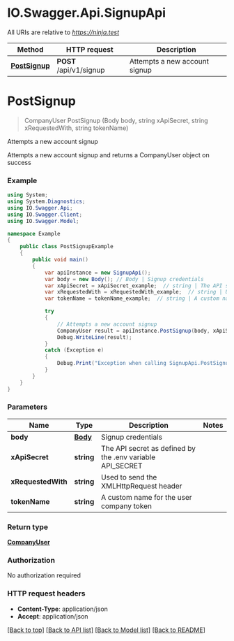 # IO.Swagger.Api.SignupApi

All URIs are relative to *https://ninja.test*

Method | HTTP request | Description
------------- | ------------- | -------------
[**PostSignup**](SignupApi.md#postsignup) | **POST** /api/v1/signup | Attempts a new account signup

<a name="postsignup"></a>
# **PostSignup**
> CompanyUser PostSignup (Body body, string xApiSecret, string xRequestedWith, string tokenName)

Attempts a new account signup

Attempts a new account signup and returns a CompanyUser object on success

### Example
```csharp
using System;
using System.Diagnostics;
using IO.Swagger.Api;
using IO.Swagger.Client;
using IO.Swagger.Model;

namespace Example
{
    public class PostSignupExample
    {
        public void main()
        {
            var apiInstance = new SignupApi();
            var body = new Body(); // Body | Signup credentials
            var xApiSecret = xApiSecret_example;  // string | The API secret as defined by the .env variable API_SECRET
            var xRequestedWith = xRequestedWith_example;  // string | Used to send the XMLHttpRequest header
            var tokenName = tokenName_example;  // string | A custom name for the user company token

            try
            {
                // Attempts a new account signup
                CompanyUser result = apiInstance.PostSignup(body, xApiSecret, xRequestedWith, tokenName);
                Debug.WriteLine(result);
            }
            catch (Exception e)
            {
                Debug.Print("Exception when calling SignupApi.PostSignup: " + e.Message );
            }
        }
    }
}
```

### Parameters

Name | Type | Description  | Notes
------------- | ------------- | ------------- | -------------
 **body** | [**Body**](Body.md)| Signup credentials | 
 **xApiSecret** | **string**| The API secret as defined by the .env variable API_SECRET | 
 **xRequestedWith** | **string**| Used to send the XMLHttpRequest header | 
 **tokenName** | **string**| A custom name for the user company token | 

### Return type

[**CompanyUser**](CompanyUser.md)

### Authorization

No authorization required

### HTTP request headers

 - **Content-Type**: application/json
 - **Accept**: application/json

[[Back to top]](#) [[Back to API list]](../README.md#documentation-for-api-endpoints) [[Back to Model list]](../README.md#documentation-for-models) [[Back to README]](../README.md)
